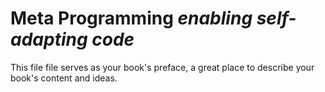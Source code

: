 # Meta Programming *enabling self-adapting code*

This file file serves as your book's preface, a great place to describe your book's content and ideas.
